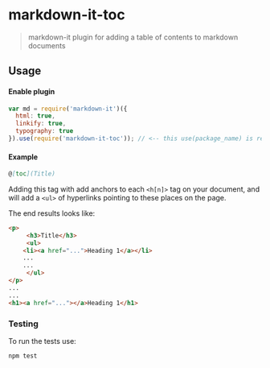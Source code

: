 # markdown-it-toc

> markdown-it plugin for adding a table of contents to markdown documents

## Usage

#### Enable plugin

```js
var md = require('markdown-it')({
  html: true,
  linkify: true,
  typography: true
}).use(require('markdown-it-toc')); // <-- this use(package_name) is required
```

#### Example

```md
@[toc](Title)
```

Adding this tag with add anchors to each ```<h[n]>``` tag on your document, and will add a ```<ul>``` of hyperlinks pointing to these places on the page.

The end results looks like:

```html
<p>
     <h3>Title</h3>
     <ul>
	<li><a href="...">Heading 1</a></li>
	...
	... 
     </ul> 
</p>
...
...
<h1><a href="..."></a>Heading 1</h1>
```

### Testing

To run the tests use:
```bash
npm test
```
